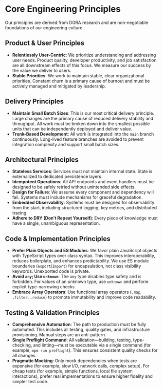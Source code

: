 # Core Engineering Principles

Our principles are derived from DORA research and are non-negotiable foundations of our engineering culture.

## Product & User Principles

- **Relentlessly User-Centric**: We prioritize understanding and addressing user needs. Product quality, developer productivity, and job satisfaction are all downstream effects of this focus. We measure our success by the value we deliver to users.
- **Stable Priorities**: We work to maintain stable, clear organizational priorities. Constant churn is a primary cause of burnout and must be actively managed and mitigated by leadership.

## Delivery Principles

- **Maintain Small Batch Sizes**: This is our most critical delivery principle. Large changes are the primary cause of reduced delivery stability and throughput. All work must be broken down into the smallest possible units that can be independently deployed and deliver value.
- **Trunk-Based Development**: All work is integrated into the `main` branch continuously. Long-lived feature branches are avoided to prevent integration complexity and support small batch sizes.

## Architectural Principles

- **Stateless Services**: Services must not maintain internal state. State is externalized to dedicated persistence layers.
- **Idempotent Operations**: All API endpoints and event handlers must be designed to be safely retried without unintended side effects.
- **Design for Failure**: We assume every component and dependency will fail. Systems must include mechanisms for graceful degradation.
- **Embedded Observability**: Systems must be designed for observability from the start, including structured logging, key metrics, and distributed tracing.
- **Adhere to DRY (Don't Repeat Yourself)**: Every piece of knowledge must have a single, unambiguous representation.

## Code & Implementation Principles

- **Prefer Plain Objects and ES Modules**: We favor plain JavaScript objects with TypeScript types over class syntax. This improves interoperability, reduces boilerplate, and enhances predictability. We use ES module boundaries (`export`/`import`) for encapsulation, not class visibility keywords. Unexported code is private.
- **Avoid `any`; Use `unknown`**: The `any` type disables type safety and is forbidden. For values of an unknown type, use `unknown` and perform explicit type-narrowing checks.
- **Embrace Array Operators**: Use functional array operators (`.map`, `.filter`, `.reduce`) to promote immutability and improve code readability.

## Testing & Validation Principles

- **Comprehensive Automation**: The path to production must be fully automated. This includes all testing, quality gates, and infrastructure provisioning. Manual steps are an anti-pattern.
- **Single Preflight Command**: All validation—building, testing, type-checking, and linting—must be executable via a single command (for example, `npm run preflight`). This ensures consistent quality checks for all changes.
- **Pragmatic Mocking**: Only mock dependencies when tests are expensive (for example, slow I/O, network calls, complex setup). For cheap tests (for example, simple functions, local file system interactions), prefer real implementations to ensure higher fidelity and simpler test code.

